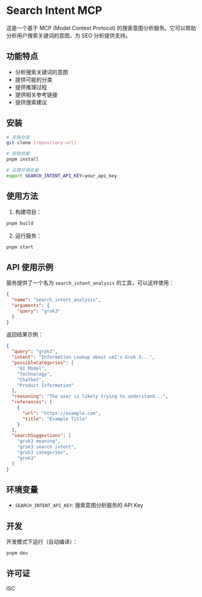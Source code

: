 # Search Intent MCP

这是一个基于 MCP (Model Context Protocol) 的搜索意图分析服务。它可以帮助分析用户搜索关键词的意图，为 SEO 分析提供支持。

## 功能特点

- 分析搜索关键词的意图
- 提供可能的分类
- 提供推理过程
- 提供相关参考链接
- 提供搜索建议

## 安装

```bash
# 克隆仓库
git clone [repository-url]

# 安装依赖
pnpm install

# 设置环境变量
export SEARCH_INTENT_API_KEY=your_api_key
```

## 使用方法

1. 构建项目：

```bash
pnpm build
```

2. 运行服务：

```bash
pnpm start
```

## API 使用示例

服务提供了一个名为 `search_intent_analysis` 的工具，可以这样使用：

```json
{
  "name": "search_intent_analysis",
  "arguments": {
    "query": "grok3"
  }
}
```

返回结果示例：

```json
{
  "query": "grok3",
  "intent": "Information Lookup about xAI's Grok 3...",
  "possibleCategories": [
    "AI Model",
    "Technology",
    "Chatbot",
    "Product Information"
  ],
  "reasoning": "The user is likely trying to understand...",
  "references": [
    {
      "url": "https://example.com",
      "title": "Example Title"
    }
  ],
  "searchSuggestions": [
    "grok3 meaning",
    "grok3 search intent",
    "grok3 categories",
    "grok3"
  ]
}
```

## 环境变量

- `SEARCH_INTENT_API_KEY`: 搜索意图分析服务的 API Key

## 开发

开发模式下运行（自动编译）：

```bash
pnpm dev
```

## 许可证

ISC
